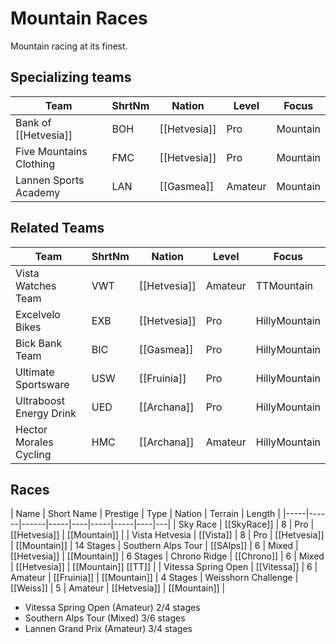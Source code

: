 # Mountain Races

Mountain racing at its finest.

## Specializing teams

| Team | ShrtNm | Nation | Level | Focus |
|-------|-------|---------|-------|-----|
| Bank of [[Hetvesia]] | BOH | [[Hetvesia]] | Pro | Mountain
| Five Mountains Clothing | FMC | [[Hetvesia]] | Pro | Mountain
| Lannen Sports Academy | LAN | [[Gasmea]] | Amateur | Mountain

## Related Teams

| Team | ShrtNm | Nation | Level | Focus |
|-------|-------|---------|-------|-----|
| Vista Watches Team | VWT | [[Hetvesia]] | Amateur | TTMountain
| Excelvelo Bikes | EXB | [[Hetvesia]] | Pro | HillyMountain
| Bick Bank Team | BIC | [[Gasmea]] | Pro | HillyMountain
| Ultimate Sportsware | USW | [[Fruinia]] | Pro | HillyMountain
| Ultraboost Energy Drink | UED | [[Archana]] | Pro | HillyMountain
| Hector Morales Cycling | HMC | [[Archana]] | Amateur | HillyMountain

## Races

| Name | Short Name | Prestige | Type | Nation | Terrain | Length |
|-----|------|------|-----|----|-----|-----|----|---|
| Sky Race | [[SkyRace]] | 8 | Pro | [[Hetvesia]] | [[Mountain]] | 
| Vista Hetvesia | [[Vista]] | 8 | Pro | [[Hetvesia]] | [[Mountain]] | 14 Stages
| Southern Alps Tour | [[SAlps]] | 6 | Mixed | [[Hetvesia]] | [[Mountain]] | 6 Stages
| Chrono Ridge | [[Chrono]] | 6 | Mixed | [[Hetvesia]] | [[Mountain]] [[TT]] |
| Vitessa Spring Open | [[Vitessa]] | 6 | Amateur | [[Fruinia]] | [[Mountain]] | 4 Stages
| Weisshorn Challenge | [[Weiss]] | 5 | Amateur | [[Hetvesia]] | [[Mountain]] | 


* Vitessa Spring Open (Amateur) 2/4 stages
* Southern Alps Tour (Mixed) 3/6 stages
* Lannen Grand Prix (Amateur) 3/4 stages